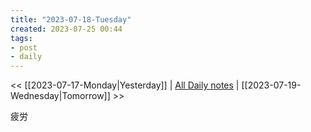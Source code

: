 ```yaml
---
title: "2023-07-18-Tuesday"
created: 2023-07-25 00:44
tags:
- post
- daily
---
```


<< [[2023-07-17-Monday|Yesterday]] | [All Daily notes](/tags/daily) | [[2023-07-19-Wednesday|Tomorrow]] >>

疲労